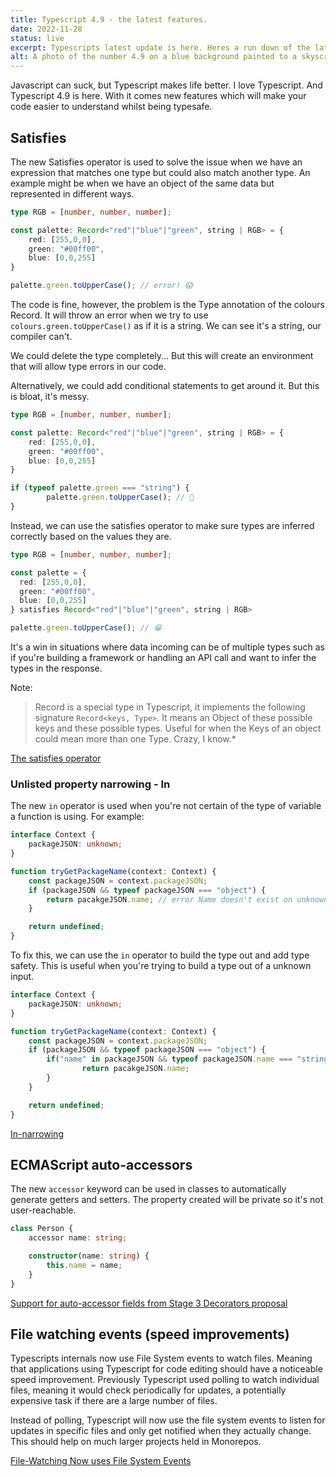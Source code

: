 ```yaml
---
title: Typescript 4.9 - the latest features.
date: 2022-11-28
status: live
excerpt: Typescripts latest update is here. Heres a run down of the latest features.
alt: A photo of the number 4.9 on a blue background painted to a skyscraper in New York
---
```


Javascript can suck, but Typescript makes life better. I love Typescript. And Typescript 4.9 is here. With it comes new features which will make your code easier to understand whilst being typesafe.

## Satisfies

The new Satisfies operator is used to solve the issue when we have an expression that matches one type but could also match another type. An example might be when we have an object of the same data but represented in different ways.

```Typescript
type RGB = [number, number, number];

const palette: Record<"red"|"blue"|"green", string | RGB> = {
	red: [255,0,0],
	green: "#00ff00",
	blue: [0,0,255]
}

palette.green.toUpperCase(); // error! 😱
```

The code is fine, however, the problem is the Type annotation of the colours Record. It will throw an error when we try to use `colours.green.toUpperCase()` as if it is a string. We can see it's a string, our compiler can't.

We could delete the type completely... But this will create an environment that will allow type errors in our code.

Alternatively, we could add conditional statements to get around it. But this is bloat, it's messy.

```typescript
type RGB = [number, number, number];

const palette: Record<"red"|"blue"|"green", string | RGB> = {
	red: [255,0,0],
	green: "#00ff00",
	blue: [0,0,255]
}

if (typeof palette.green === "string") {
		palette.green.toUpperCase(); // 🤮
}
```

Instead, we can use the satisfies operator to make sure types are inferred correctly based on the values they are.

```typescript
type RGB = [number, number, number];

const palette = {
  red: [255,0,0],
  green: "#00ff00",
  blue: [0,0,255]
} satisfies Record<"red"|"blue"|"green", string | RGB>

palette.green.toUpperCase(); // 😁
```

It's a win in situations where data incoming can be of multiple types such as if you're building a framework or handling an API call and want to infer the types in the response.

Note:
>Record is a special type in Typescript, it implements the following signature `Record<keys, Type>`. It means an Object of these possible keys and these possible types. Useful for when the Keys of an object could mean more than one Type. Crazy, I know.*

[The satisfies operator](https://devblogs.microsoft.com/typescript/announcing-typescript-4-9-rc/#the-satisfies-operator)

### Unlisted property narrowing - In

The new `in` operator is used when you're not certain of the type of variable a function is using. For example:

```typescript
interface Context {
	packageJSON: unknown;
}

function tryGetPackageName(context: Context) {
	const packageJSON = context.packageJSON;
	if (packageJSON && typeof packageJSON === "object") {
		return pacakgeJSON.name; // error Name doesn't exist on unknown
	}

	return undefined;
}
```

To fix this, we can use the `in` operator to build the type out and add type safety. This is useful when you're trying to build a type out of a unknown input.

```typescript
interface Context {
	packageJSON: unknown;
}

function tryGetPackageName(context: Context) {
	const packageJSON = context.packageJSON;
	if (packageJSON && typeof packageJSON === "object") {
		if("name" in packageJSON && typeof packageJSON.name === "string") {
				return pacakgeJSON.name;
		}
	}

	return undefined;
}
```

[In-narrowing](https://devblogs.microsoft.com/typescript/announcing-typescript-4-9-rc/#in-narrowing)

## ECMAScript auto-accessors

The new `accessor` keyword can be used in classes to automatically generate getters and setters. The property created will be private so it's not user-reachable.

```typescript
class Person {
	accessor name: string;

	constructor(name: string) {
		this.name = name;
	}
}
```

[Support for auto-accessor fields from Stage 3 Decorators proposal](https://github.com/microsoft/TypeScript/pull/49705)


## File watching events (speed improvements)

Typescripts internals now use File System events to watch files. Meaning that applications using Typescript for code editing should have a noticeable speed improvement. Previously Typescript used polling to watch individual files, meaning it would check periodically for updates, a potentially expensive task if there are a large number of files.

Instead of polling, Typescript will now use the file system events to listen for updates in specific files and only get notified when they actually change. This should help on much larger projects held in Monorepos.

[File-Watching Now uses File System Events](https://devblogs.microsoft.com/typescript/announcing-typescript-4-9-rc/#file-watching-now-uses-file-system-events)